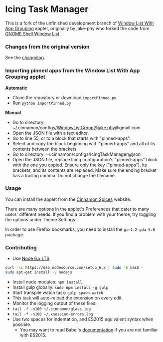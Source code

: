 Icing Task Manager
=============

This is a fork of the unfinished development branch of [Window List With App Grouping](https://github.com/jake-phy/WindowIconList/) applet, originally by jake-phy who forked the code from [GNOME Shell Window List](https://github.com/siefkenj/gnome-shell-windowlist/).

### Changes from the original version

See the [changelog](https://github.com/jaszhix/icingtaskmanager/blob/master/CHANGELOG.md).

### Importing pinned apps from the Window List With App Grouping applet

**Automatic**

  * Clone the repository or download ```importPinned.py```.
  * Run ```python importPinned.py```

**Manual**

  * Go to directory: ~/.cinnamon/configs/WindowListGroup@jake.phy@gmail.com
  * Open the JSON file with a text editor.
  * Go to line 55, or to a block that starts with "pinned-apps".
  * Select and copy the block beginning with "pinned-apps" and all of its contents between the brackets.
  * Go to directory: ~/.cinnamon/configs/IcingTaskManager@json
  * Open the JSON file, replace Icing configuration's "pinned-apps" block with the one you copied. Ensure only the key ("pinned-apps"), its brackets, and its contents are replaced. Make sure the ending bracket has a trailing comma. Do not change the filename.

### Usage

You can install the applet from the [Cinnamon Spices](https://cinnamon-spices.linuxmint.com/applets/view/269) website.

There are many options in the applet's Preferences that cater to many users' different needs. If you find a problem with your theme, try toggling the options under Theme Settings.

In order to use Firefox bookmarks, you need to install the ```gir1.2-gda-5.0``` package.

### Contributing

*  Use [Node 6.x LTS](https://github.com/nodesource/distributions).
```sh
curl -sL https://deb.nodesource.com/setup_6.x | sudo -E bash -
sudo apt-get install -y nodejs
```
*  Install node modules: ```npm install```
*  Install gulp globally: ```sudo npm install -g gulp```
*  Start transpile watch task: ```gulp spawn-watch```
  * This task will auto-reload the extension on every edit.
*  Monitor the logging output of these files: 
  * ```tail -f -n100 ~/.cinnamon/glass.log```
  * ```tail -f -n100 ~/.xsession-errors.log```
* Use two spaces for indentation, and ES2015 equivalent syntax when possible. 
  * You may want to read Babel's [documentation](https://babeljs.io/learn-es2015/) if you are not familiar with ES2015.
